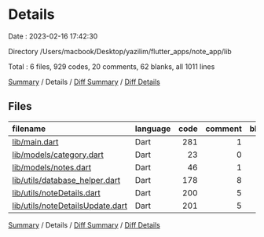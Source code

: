 # Details

Date : 2023-02-16 17:42:30

Directory /Users/macbook/Desktop/yazilim/flutter_apps/note_app/lib

Total : 6 files,  929 codes, 20 comments, 62 blanks, all 1011 lines

[Summary](results.md) / Details / [Diff Summary](diff.md) / [Diff Details](diff-details.md)

## Files
| filename | language | code | comment | blank | total |
| :--- | :--- | ---: | ---: | ---: | ---: |
| [lib/main.dart](/lib/main.dart) | Dart | 281 | 1 | 18 | 300 |
| [lib/models/category.dart](/lib/models/category.dart) | Dart | 23 | 0 | 6 | 29 |
| [lib/models/notes.dart](/lib/models/notes.dart) | Dart | 46 | 1 | 4 | 51 |
| [lib/utils/database_helper.dart](/lib/utils/database_helper.dart) | Dart | 178 | 8 | 20 | 206 |
| [lib/utils/noteDetails.dart](/lib/utils/noteDetails.dart) | Dart | 200 | 5 | 7 | 212 |
| [lib/utils/noteDetailsUpdate.dart](/lib/utils/noteDetailsUpdate.dart) | Dart | 201 | 5 | 7 | 213 |

[Summary](results.md) / Details / [Diff Summary](diff.md) / [Diff Details](diff-details.md)